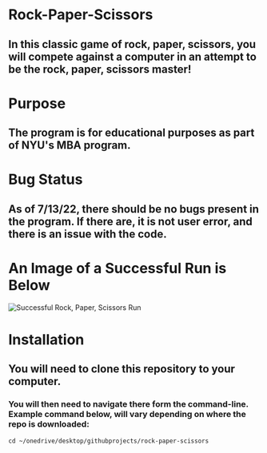 # **Rock-Paper-Scissors**
## In this classic game of rock, paper, scissors, you will compete against a computer in an attempt to be the rock, paper, scissors master!
# **Purpose**
## The program is for educational purposes as part of NYU's MBA program.
# **Bug Status**
## As of 7/13/22, there should be no bugs present in the program. If there are, it is not user error, and there is an issue with the code. 
# **An Image of a Successful Run is Below**
![Successful Rock, Paper, Scissors Run](https://i.imgur.com/QFhlELs.png)
# **Installation**
## You will need to clone this repository to your computer.
### You will then need to navigate there form the command-line. Example command below, will vary depending on where the repo is downloaded:
```
cd ~/onedrive/desktop/githubprojects/rock-paper-scissors
```